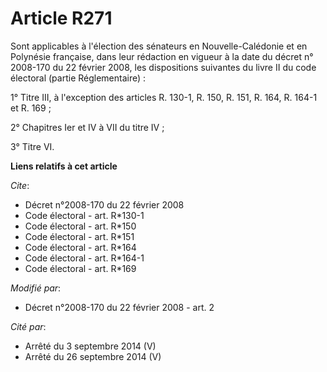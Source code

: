 # Article R271

Sont applicables à l'élection des sénateurs en Nouvelle-Calédonie et en Polynésie française, dans leur rédaction en vigueur à
la date du décret n° 2008-170 du 22 février 2008, les dispositions suivantes du livre II du code électoral (partie
Réglementaire) : 

1° Titre III, à l'exception des articles R. 130-1, R. 150, R. 151, R. 164, R. 164-1 et R. 169 ; 

2° Chapitres Ier et IV à VII du titre IV ; 

3° Titre VI.

**Liens relatifs à cet article**

_Cite_:

  - Décret n°2008-170 du 22 février 2008
  - Code électoral - art. R*130-1
  - Code électoral - art. R*150
  - Code électoral - art. R*151
  - Code électoral - art. R*164
  - Code électoral - art. R*164-1
  - Code électoral - art. R*169

_Modifié par_:

  - Décret n°2008-170 du 22 février 2008 - art. 2

_Cité par_:

  - Arrêté du 3 septembre 2014 (V)
  - Arrêté du 26 septembre 2014 (V)
